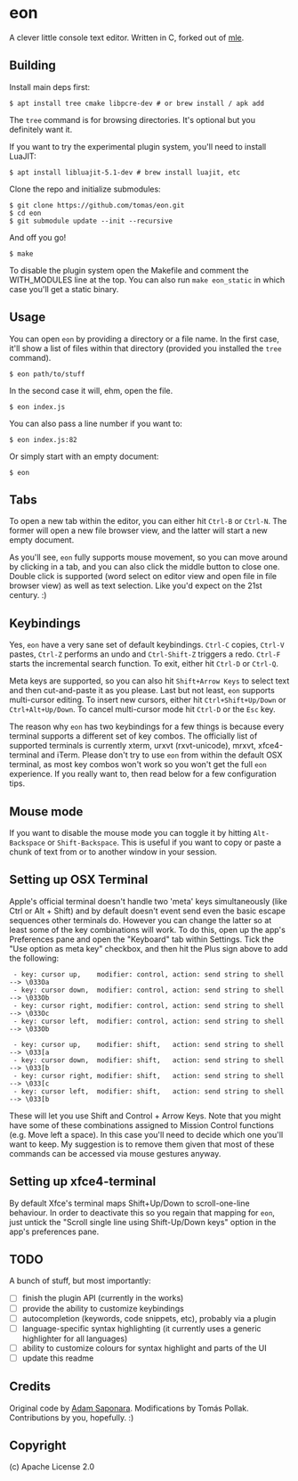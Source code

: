 # eon

A clever little console text editor. Written in C, forked out of [mle](https://github.com/adsr/mle).

## Building

Install main deps first:

    $ apt install tree cmake libpcre-dev # or brew install / apk add

The `tree` command is for browsing directories. It's optional but you definitely want it. 

If you want to try the experimental plugin system, you'll need to install LuaJIT:

    $ apt install libluajit-5.1-dev # brew install luajit, etc

Clone the repo and initialize submodules:

    $ git clone https://github.com/tomas/eon.git
    $ cd eon
    $ git submodule update --init --recursive

And off you go!

    $ make

To disable the plugin system open the Makefile and comment the WITH_MODULES line at the top. You can also run `make eon_static` in which case you'll get a static binary.

## Usage

You can open `eon` by providing a directory or a file name. In the first case, it'll show a list of files within that directory (provided you installed the `tree` command).

    $ eon path/to/stuff

In the second case it will, ehm, open the file.

    $ eon index.js

You can also pass a line number if you want to:

    $ eon index.js:82

Or simply start with an empty document:

    $ eon

## Tabs

To open a new tab within the editor, you can either hit `Ctrl-B` or `Ctrl-N`. The former will open a new file browser view, and the latter will start a new empty document.

As you'll see, `eon` fully supports mouse movement, so you can move around by clicking in a tab, and you can also click the middle button to close one. Double click is supported (word select on editor view and open file in file browser view) as well as text selection. Like you'd expect on the 21st century. :)

## Keybindings

Yes, `eon` have a very sane set of default keybindings. `Ctrl-C` copies, `Ctrl-V` pastes, `Ctrl-Z` performs an undo and `Ctrl-Shift-Z` triggers a redo. `Ctrl-F` starts the incremental search function. To exit, either hit `Ctrl-D` or `Ctrl-Q`.

Meta keys are supported, so you can also hit `Shift+Arrow Keys` to select text and then cut-and-paste it as you please. Last but not least, `eon` supports multi-cursor editing. To insert new cursors, either hit `Ctrl+Shift+Up/Down` or `Ctrl+Alt+Up/Down`. To cancel multi-cursor mode hit `Ctrl-D` or the `Esc` key.

The reason why `eon` has two keybindings for a few things is because every terminal supports a different set of key combos. The officially list of supported terminals is currently xterm, urxvt (rxvt-unicode), mrxvt, xfce4-terminal and iTerm. Please don't try to use `eon` from within the default OSX terminal, as most key combos won't work so you won't get the full `eon` experience. If you really want to, then read below for a few configuration tips.

## Mouse mode

If you want to disable the mouse mode you can toggle it by hitting `Alt-Backspace` or `Shift-Backspace`. This is useful if you want to copy or paste a chunk of text from or to another window in your session.

## Setting up OSX Terminal

Apple's official terminal doesn't handle two 'meta' keys simultaneously (like Ctrl or Alt + Shift) and by default doesn't event send even the basic escape sequences other terminals do. However you can change the latter so at least some of the key combinations will work. To do this, open up the app's Preferences pane and open the "Keyboard" tab within Settings. Tick the "Use option as meta key" checkbox, and then hit the Plus sign above to add the following:

     - key: cursor up,    modifier: control, action: send string to shell --> \033Oa
     - key: cursor down,  modifier: control, action: send string to shell --> \033Ob
     - key: cursor right, modifier: control, action: send string to shell --> \033Oc
     - key: cursor left,  modifier: control, action: send string to shell --> \033Ob

     - key: cursor up,    modifier: shift,   action: send string to shell --> \033[a
     - key: cursor down,  modifier: shift,   action: send string to shell --> \033[b
     - key: cursor right, modifier: shift,   action: send string to shell --> \033[c
     - key: cursor left,  modifier: shift,   action: send string to shell --> \033[b

These will let you use Shift and Control + Arrow Keys. Note that you might have some of these combinations assigned to Mission Control functions (e.g. Move left a space). In this case you'll
need to decide which one you'll want to keep. My suggestion is to remove them given that most of
these commands can be accessed via mouse gestures anyway.

## Setting up xfce4-terminal

By default Xfce's terminal maps Shift+Up/Down to scroll-one-line behaviour. In order to deactivate this so you regain that mapping for `eon`, just untick the "Scroll single line using Shift-Up/Down keys" option in the app's preferences pane.

## TODO

A bunch of stuff, but most importantly:

 - [ ] finish the plugin API (currently in the works)
 - [ ] provide the ability to customize keybindings
 - [ ] autocompletion (keywords, code snippets, etc), probably via a plugin
 - [ ] language-specific syntax highlighting (it currently uses a generic highlighter for all languages)
 - [ ] ability to customize colours for syntax highlight and parts of the UI
 - [ ] update this readme

## Credits

Original code by [Adam Saponara](http://github.com/adsr).
Modifications by Tomás Pollak.
Contributions by you, hopefully. :)

## Copyright

(c) Apache License 2.0
